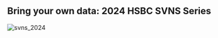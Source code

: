 ## Bring your own data: 2024 HSBC SVNS Series

![svns_2024](https://github.com/user-attachments/assets/a86e3f82-ab99-49f3-b31a-bc5ee1b7968e)
